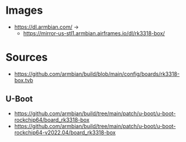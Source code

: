 # Images
- https://dl.armbian.com/ ->
  - https://mirror-us-stl1.armbian.airframes.io/dl/rk3318-box/

# Sources
- https://github.com/armbian/build/blob/main/config/boards/rk3318-box.tvb

## U-Boot
- https://github.com/armbian/build/tree/main/patch/u-boot/u-boot-rockchip64/board_rk3318-box
- https://github.com/armbian/build/tree/main/patch/u-boot/u-boot-rockchip64-v2022.04/board_rk3318-box

